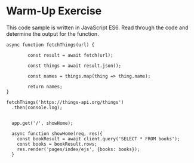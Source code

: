 # Warm-Up Exercise
This code sample is written in JavaScript ES6. Read through the code and determine the output for the function.

```
async function fetchThings(url) {

		const result = await fetch(url);
    
		const things = await result.json();
		
		const names = things.map(thing => thing.name);
		
		return names;
}

fetchThings('https://things-api.org/things')
  .then(console.log);
  
  
  app.get('/', showHome);
  
  async function showHome(req, res){
  	const bookResult = await client.query('SELECT * FROM books');
	const books = bookResult.rows;
  	res.render('pages/index/ejs', {books: books});
  }
```
